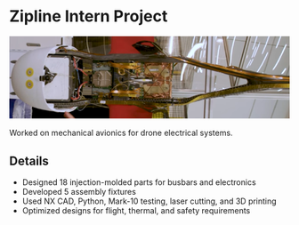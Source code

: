 # Zipline Intern Project

![Zipline Intern Project](../../images/ziplineharnessing.png)

Worked on mechanical avionics for drone electrical systems.

## Details

- Designed 18 injection-molded parts for busbars and electronics
- Developed 5 assembly fixtures
- Used NX CAD, Python, Mark-10 testing, laser cutting, and 3D printing
- Optimized designs for flight, thermal, and safety requirements